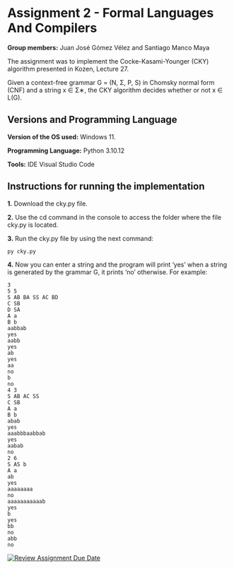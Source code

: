 # Assignment 2 - Formal Languages And Compilers

**Group members:** Juan José Gómez Vélez and Santiago Manco Maya

The assignment was to implement the Cocke-Kasami-Younger (CKY) algorithm presented in Kozen, Lecture 27.

Given a context-free grammar G = (N, Σ, P, S) in Chomsky normal form (CNF) and a string x ∈ Σ∗, the CKY algorithm decides whether or not x ∈ L(G).

## Versions and Programming Language

**Version of the OS used:** Windows 11.

**Programming Language:** Python 3.10.12

**Tools:** IDE Visual Studio Code

## Instructions for running the implementation

**1.** Download the cky.py file.

**2.** Use the cd command in the console to access the folder where the file cky.py is located.

**3.** Run the cky.py file by using the next command:
```
py cky.py
```
**4.** Now you can enter a string and the program will print ‘yes’ when a string is generated by the grammar G, it prints ‘no’ otherwise. For example:
```
3   
5 5
S AB BA SS AC BD
C SB
D SA
A a
B b
aabbab
yes
aabb
yes
ab
yes
aa
no
b
no
4 3
S AB AC SS
C SB
A a
B b
abab
yes
aaabbbaabbab
yes
aabab
no
2 6
S AS b  
A a
ab           
yes
aaaaaaaa
no
aaaaaaaaaaab
yes
b
yes
bb
no
abb
no
```


[![Review Assignment Due Date](https://classroom.github.com/assets/deadline-readme-button-24ddc0f5d75046c5622901739e7c5dd533143b0c8e959d652212380cedb1ea36.svg)](https://classroom.github.com/a/ktyD1gKg)
